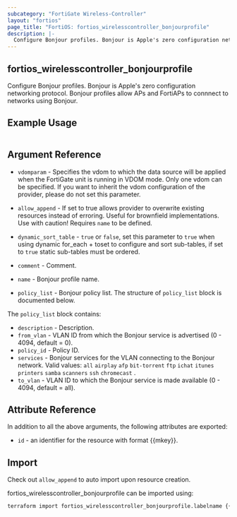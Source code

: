 ```yaml
---
subcategory: "FortiGate Wireless-Controller"
layout: "fortios"
page_title: "FortiOS: fortios_wirelesscontroller_bonjourprofile"
description: |-
  Configure Bonjour profiles. Bonjour is Apple's zero configuration networking protocol. Bonjour profiles allow APs and FortiAPs to connnect to networks using Bonjour.
---
```


## fortios_wirelesscontroller_bonjourprofile
Configure Bonjour profiles. Bonjour is Apple's zero configuration networking protocol. Bonjour profiles allow APs and FortiAPs to connnect to networks using Bonjour.

## Example Usage

```hcl

```

## Argument Reference
* `vdomparam` - Specifies the vdom to which the data source will be applied when the FortiGate unit is running in VDOM mode. Only one vdom can be specified. If you want to inherit the vdom configuration of the provider, please do not set this parameter.
* `allow_append` - If set to true allows provider to overwrite existing resources instead of erroring. Useful for brownfield implementations. Use with caution! Requires `name` to be defined.
* `dynamic_sort_table` - `true` or `false`, set this parameter to `true` when using dynamic for_each + toset to configure and sort sub-tables, if set to `true` static sub-tables must be ordered.

* `comment` - Comment.
* `name` - Bonjour profile name.
* `policy_list` - Bonjour policy list. The structure of `policy_list` block is documented below.

The `policy_list` block contains:

* `description` - Description.
* `from_vlan` - VLAN ID from which the Bonjour service is advertised (0 - 4094, default = 0).
* `policy_id` - Policy ID.
* `services` - Bonjour services for the VLAN connecting to the Bonjour network. Valid values: `all` `airplay` `afp` `bit-torrent` `ftp` `ichat` `itunes` `printers` `samba` `scanners` `ssh` `chromecast` .
* `to_vlan` - VLAN ID to which the Bonjour service is made available (0 - 4094, default = all).

## Attribute Reference

In addition to all the above arguments, the following attributes are exported:
* `id` - an identifier for the resource with format {{mkey}}.

## Import

Check out `allow_append` to auto import upon resource creation.

fortios_wirelesscontroller_bonjourprofile can be imported using:
```sh
terraform import fortios_wirelesscontroller_bonjourprofile.labelname {{mkey}}
```
